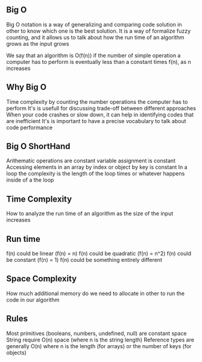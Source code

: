 ## Big O
Big O notation is a way of generalizing and comparing code solution in other to know which one is the best solution. It is a way of formalize fuzzy counting, and it allows us to talk about how the run time of an algorithm grows as the input grows

We say that an algorithm is O(f(n)) if the number of simple operation a computer has to perform is eventually less than a constant times f(n), as n increases

## Why Big O
Time complexity by counting the number operations the computer has to perform
It's is usefull for discussing trade-off between different approaches
When your code crashes or slow down, it can help in identifying codes that are inefficient
It's is important to have a precise vocabulary to talk about code performance

## Big O ShortHand
Arithematic operations are constant
variable assignment is constant
Accessing elements in an array by index or object by key is constant
In a loop the complexity is the length of the loop times or whatever happens inside of a the loop

## Time Complexity
How to analyze the run time of an algorithm as the size of the input increases
## Run time
f(n) could be linear (f(n) = n)
f(n) could be quadratic (f(n) = n^2)
f(n) could be constant (f(n) = 1)
f(n) could be something entirely different


## Space Complexity
How much additional memory do we need to allocate in other to run the code in our algorithm
## Rules
Most primitives (booleans, numbers, undefined, null) are constant space
String require O(n) space (where n is the string length)
Reference types are generally O(n) where n is the length (for arrays) or the number of keys (for objects)